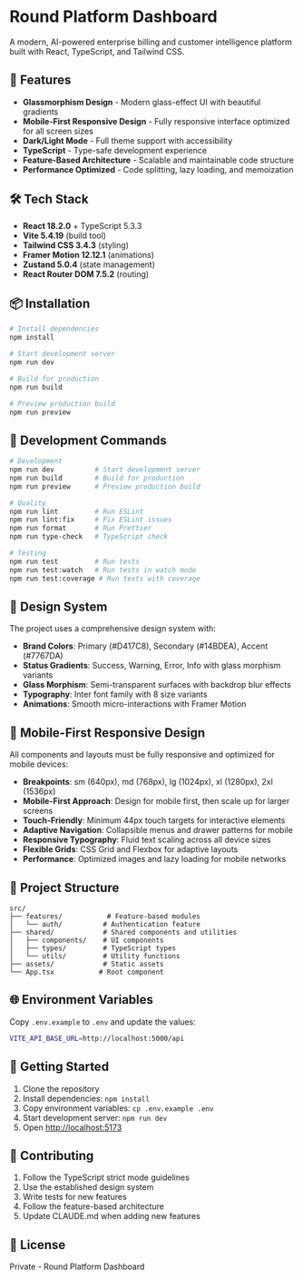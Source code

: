 # Round Platform Dashboard

A modern, AI-powered enterprise billing and customer intelligence platform built with React, TypeScript, and Tailwind CSS.

## 🚀 Features

- **Glassmorphism Design** - Modern glass-effect UI with beautiful gradients
- **Mobile-First Responsive Design** - Fully responsive interface optimized for all screen sizes
- **Dark/Light Mode** - Full theme support with accessibility
- **TypeScript** - Type-safe development experience
- **Feature-Based Architecture** - Scalable and maintainable code structure
- **Performance Optimized** - Code splitting, lazy loading, and memoization

## 🛠 Tech Stack

- **React 18.2.0** + TypeScript 5.3.3
- **Vite 5.4.19** (build tool)
- **Tailwind CSS 3.4.3** (styling)
- **Framer Motion 12.12.1** (animations)
- **Zustand 5.0.4** (state management)
- **React Router DOM 7.5.2** (routing)

## 📦 Installation

```bash
# Install dependencies
npm install

# Start development server
npm run dev

# Build for production
npm run build

# Preview production build
npm run preview
```

## 🔧 Development Commands

```bash
# Development
npm run dev          # Start development server
npm run build        # Build for production
npm run preview      # Preview production build

# Quality
npm run lint         # Run ESLint
npm run lint:fix     # Fix ESLint issues
npm run format       # Run Prettier
npm run type-check   # TypeScript check

# Testing
npm run test         # Run tests
npm run test:watch   # Run tests in watch mode
npm run test:coverage # Run tests with coverage
```

## 🎨 Design System

The project uses a comprehensive design system with:

- **Brand Colors**: Primary (#D417C8), Secondary (#14BDEA), Accent (#7767DA)
- **Status Gradients**: Success, Warning, Error, Info with glass morphism variants
- **Glass Morphism**: Semi-transparent surfaces with backdrop blur effects
- **Typography**: Inter font family with 8 size variants
- **Animations**: Smooth micro-interactions with Framer Motion

## 📱 Mobile-First Responsive Design

All components and layouts must be fully responsive and optimized for mobile devices:

- **Breakpoints**: sm (640px), md (768px), lg (1024px), xl (1280px), 2xl (1536px)
- **Mobile-First Approach**: Design for mobile first, then scale up for larger screens
- **Touch-Friendly**: Minimum 44px touch targets for interactive elements
- **Adaptive Navigation**: Collapsible menus and drawer patterns for mobile
- **Responsive Typography**: Fluid text scaling across all device sizes
- **Flexible Grids**: CSS Grid and Flexbox for adaptive layouts
- **Performance**: Optimized images and lazy loading for mobile networks

## 📁 Project Structure

```
src/
├── features/           # Feature-based modules
│   └── auth/          # Authentication feature
├── shared/            # Shared components and utilities
│   ├── components/    # UI components
│   ├── types/         # TypeScript types
│   └── utils/         # Utility functions
├── assets/            # Static assets
└── App.tsx           # Root component
```

## 🌐 Environment Variables

Copy `.env.example` to `.env` and update the values:

```bash
VITE_API_BASE_URL=http://localhost:5000/api
```

## 🚦 Getting Started

1. Clone the repository
2. Install dependencies: `npm install`
3. Copy environment variables: `cp .env.example .env`
4. Start development server: `npm run dev`
5. Open [http://localhost:5173](http://localhost:5173)

## 📝 Contributing

1. Follow the TypeScript strict mode guidelines
2. Use the established design system
3. Write tests for new features
4. Follow the feature-based architecture
5. Update CLAUDE.md when adding new features

## 📄 License

Private - Round Platform Dashboard